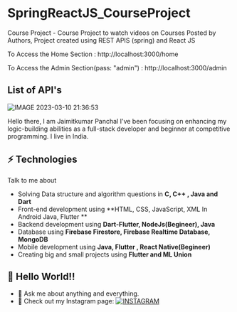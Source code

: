 # SpringReactJS_CourseProject
Course Project - Course Project  to watch videos on Courses Posted by Authors, Project created using REST APIS (spring) and React JS

To Access the Home Section : 
http://localhost:3000/home

To Access the Admin Section(pass: "admin") :
http://localhost:3000/admin

## List of API's
![IMAGE 2023-03-10 21:36:53](https://user-images.githubusercontent.com/68295105/224365254-23267e68-5e08-436b-aaff-0612f36ec996.jpg)




Hello there, I am Jaimitkumar Panchal
I've been focusing on enhancing my logic-building abilities as a full-stack developer and beginner at competitive programming. I live in India.

## ⚡ Technologies
Talk to me about

- Solving Data structure and algorithm questions in **C, C++ , Java and Dart**
- Front-end development using **HTML, CSS, JavaScript, XML In Android Java, Flutter **
- Backend development using **Dart-Flutter, NodeJs(Begineer), Java**
- Database using **Firebase Firestore, Firebase Realtime Database, MongoDB**
- Mobile development using **Java, Flutter , React Native(Begineer)**
- Creating big and small projects using **Flutter and ML Union**


## 🤔 Hello World!! 
- 💬 Ask me about anything and everything.
- 🎯 Check out my Instagram page: [![INSTAGRAM](https://img.shields.io/badge/FOLLOW%20ME-INSTAGRAM-blueviolet?style=flat-square&logo=Instagram&logoColor=white)](https://www.instagram.com/jaimit_panchal/?hl=en)
